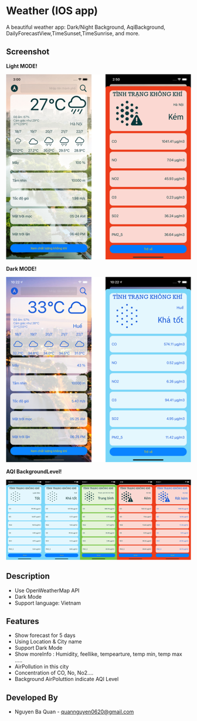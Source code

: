 Weather (IOS app)
===============

A beautiful weather app: Dark/Night Background, AqiBackground, DailyForecastView,TimeSunset,TimeSunrise, and more.


Screenshot
-----
**Light MODE!**

![Weather](https://github.com/quannguyen0620bn/WeatherSwift/blob/main/Light.jpg)  

**Dark MODE!**

![Weather](https://github.com/quannguyen0620bn/WeatherSwift/blob/main/Dark.jpg)  

**AQI BackgroundLevel!**

![Weather](https://github.com/quannguyen0620bn/WeatherSwift/blob/main/AQI.jpg)  

Description
-----
* Use OpenWeatherMap API
* Dark Mode
* Support language: Vietnam

Features 
-----
* Show forecast for 5 days
* Using Location & City name
* Support Dark Mode
* Show moreInfo : Humidity, feellike, tempearture, temp min, temp max .....
* AirPollution in this city
* Сoncentration of CO, No, No2....
* Background AirPoluttion indicate AQI Level


Developed By
------------

* Nguyen Ba Quan - <quannguyen0620@gmail.com> 


